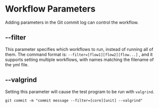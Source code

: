 # Workflow Parameters
Adding parameters in the Git commit log can control the workflow.

## --filter
This parameter specifies which workflows to run, instead of running all of them.
The command format is: `--filter=[flow1][flow2][flow...]` ,
and it supports setting multiple workflows, with names matching the filename of the yml file.

## --valgrind
Setting this parameter will cause the test program to be run with `valgrind`.

```shell
git commit -m "commit message --filter=[core][unit] --valgrind"
```
